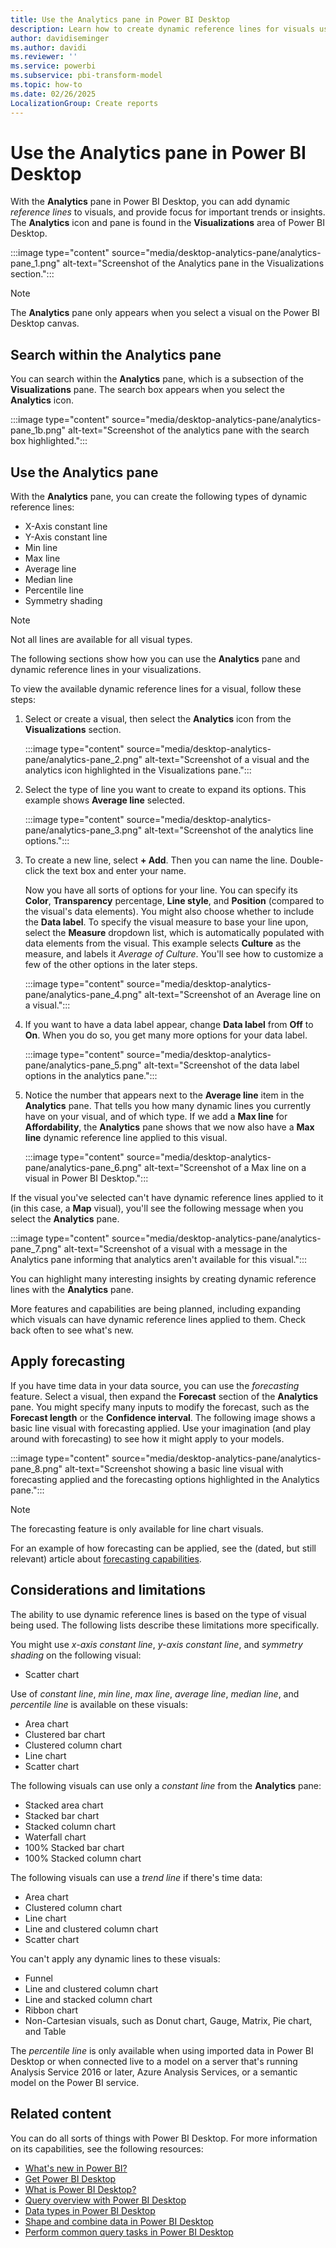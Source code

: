 ```yaml
---
title: Use the Analytics pane in Power BI Desktop
description: Learn how to create dynamic reference lines for visuals using the Analytics pane in Power BI Desktop.
author: davidiseminger
ms.author: davidi
ms.reviewer: ''
ms.service: powerbi
ms.subservice: pbi-transform-model
ms.topic: how-to
ms.date: 02/26/2025
LocalizationGroup: Create reports
---
```

# Use the Analytics pane in Power BI Desktop

With the **Analytics** pane in Power BI Desktop, you can add dynamic *reference lines* to visuals, and provide focus for important trends or insights. The **Analytics** icon and pane is found in the **Visualizations** area of Power BI Desktop.

:::image type="content" source="media/desktop-analytics-pane/analytics-pane_1.png" alt-text="Screenshot of the Analytics pane in the Visualizations section.":::

> [!NOTE]
> The **Analytics** pane only appears when you select a visual on the Power BI Desktop canvas.

## Search within the Analytics pane

You can search within the **Analytics** pane, which is a subsection of the **Visualizations** pane. The search box appears when you select the **Analytics** icon.

:::image type="content" source="media/desktop-analytics-pane/analytics-pane_1b.png" alt-text="Screenshot of the analytics pane with the search box highlighted.":::

## Use the Analytics pane

With the **Analytics** pane, you can create the following types of dynamic reference lines:

* X-Axis constant line
* Y-Axis constant line
* Min line
* Max line
* Average line
* Median line
* Percentile line
* Symmetry shading

> [!NOTE]
> Not all lines are available for all visual types.

The following sections show how you can use the **Analytics** pane and dynamic reference lines in your visualizations.

To view the available dynamic reference lines for a visual, follow these steps:

1. Select or create a visual, then select the **Analytics** icon from the **Visualizations** section.

    :::image type="content" source="media/desktop-analytics-pane/analytics-pane_2.png" alt-text="Screenshot of a visual and the analytics icon highlighted in the Visualizations pane.":::

2. Select the type of line you want to create to expand its options. This example shows **Average line** selected.

    :::image type="content" source="media/desktop-analytics-pane/analytics-pane_3.png" alt-text="Screenshot of the analytics line options.":::

3. To create a new line, select **+&nbsp;Add**. Then you can name the line. Double-click the text box and enter your name.

    Now you have all sorts of options for your line. You can specify its **Color**, **Transparency** percentage, **Line style**, and **Position** (compared to the visual's data elements). You might also choose whether to include the **Data label**. To specify the visual measure to base your line upon, select the **Measure** dropdown list, which is automatically populated with data elements from the visual. This example selects **Culture** as the measure, and labels it *Average of Culture*. You'll see how to customize a few of the other options in the later steps.

    :::image type="content" source="media/desktop-analytics-pane/analytics-pane_4.png" alt-text="Screenshot of an Average line on a visual.":::

4. If you want to have a data label appear, change **Data label** from **Off** to **On**. When you do so, you get many more options for your data label.

    :::image type="content" source="media/desktop-analytics-pane/analytics-pane_5.png" alt-text="Screenshot of the data label options in the analytics pane.":::

5. Notice the number that appears next to the **Average line** item in the **Analytics** pane. That tells you how many dynamic lines you currently have on your visual, and of which type. If we add a **Max line** for **Affordability**, the **Analytics** pane shows that we now also have a **Max line** dynamic reference line applied to this visual.

    :::image type="content" source="media/desktop-analytics-pane/analytics-pane_6.png" alt-text="Screenshot of a Max line on a visual in Power BI Desktop.":::

If the visual you've selected can't have dynamic reference lines applied to it (in this case, a **Map** visual), you'll see the following message when you select the **Analytics** pane.

:::image type="content" source="media/desktop-analytics-pane/analytics-pane_7.png" alt-text="Screenshot of a visual with a message in the Analytics pane informing that analytics aren't available for this visual.":::

You can highlight many interesting insights by creating dynamic reference lines with the **Analytics** pane.

More features and capabilities are being planned, including expanding which visuals can have dynamic reference lines applied to them. Check back often to see what's new.

## Apply forecasting

If you have time data in your data source, you can use the *forecasting* feature. Select a visual, then expand the **Forecast** section of the **Analytics** pane. You might specify many inputs to modify the forecast, such as the **Forecast length** or the **Confidence interval**. The following image shows a basic line visual with forecasting applied. Use your imagination (and play around with forecasting) to see how it might apply to your models.

:::image type="content" source="media/desktop-analytics-pane/analytics-pane_8.png" alt-text="Screenshot showing a basic line visual with forecasting applied and the forecasting options highlighted in the Analytics pane.":::

> [!NOTE]
> The forecasting feature is only available for line chart visuals.

For an example of how forecasting can be applied, see the (dated, but still relevant) article about [forecasting capabilities](https://powerbi.microsoft.com/blog/introducing-new-forecasting-capabilities-in-power-view-for-office-365/).

## Considerations and limitations

The ability to use dynamic reference lines is based on the type of visual being used. The following lists describe these limitations more specifically.

You might use *x-axis constant line*, *y-axis constant line*, and *symmetry shading* on the following visual:

* Scatter chart

Use of *constant line*, *min line*, *max line*, *average line*, *median line*, and *percentile line* is available on these visuals:

* Area chart
* Clustered bar chart
* Clustered column chart
* Line chart
* Scatter chart

The following visuals can use only a *constant line* from the **Analytics** pane:

* Stacked area chart
* Stacked bar chart
* Stacked column chart
* Waterfall chart
* 100% Stacked bar chart
* 100% Stacked column chart

The following visuals can use a *trend line* if there's time data:

* Area chart
* Clustered column chart
* Line chart
* Line and clustered column chart
* Scatter chart

You can't apply any dynamic lines to these visuals:

* Funnel
* Line and clustered column chart
* Line and stacked column chart
* Ribbon chart
* Non-Cartesian visuals, such as Donut chart, Gauge, Matrix, Pie chart, and Table

The *percentile line* is only available when using imported data in Power BI Desktop or when connected live to a model on a server that's running Analysis Service 2016 or later, Azure Analysis Services, or a semantic model on the Power BI service.

## Related content

You can do all sorts of things with Power BI Desktop. For more information on its capabilities, see the following resources:

* [What's new in Power BI?](../fundamentals/desktop-latest-update.md)
* [Get Power BI Desktop](../fundamentals/desktop-get-the-desktop.md)
* [What is Power BI Desktop?](../fundamentals/desktop-what-is-desktop.md)
* [Query overview with Power BI Desktop](desktop-query-overview.md)
* [Data types in Power BI Desktop](../connect-data/desktop-data-types.md)
* [Shape and combine data in Power BI Desktop](../connect-data/desktop-shape-and-combine-data.md)
* [Perform common query tasks in Power BI Desktop](desktop-common-query-tasks.md)
